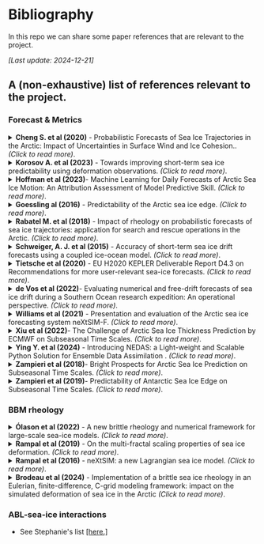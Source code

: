 # Bibliography
In this repo we can share some paper references that are relevant to the project.

_[Last update: 2024-12-21]_

## A (non-exhaustive) list of references relevant to the project.

### Forecast & Metrics
<!-- -------------- Paper ------------------ -->
<details>
<summary><strong> Cheng S. et al (2020)</strong> - Probabilistic Forecasts of Sea Ice Trajectories in the Arctic: Impact of Uncertainties in Surface Wind and Ice Cohesion.. <i>(Click to read more)</i>.</summary>

* 
* Oceans, 2020, 1 (4), pp.326 - 342..
* [https://doi.org/oceans1040022](https://doi.org/10.3390/oceans1040022)

```
Sukun Cheng, Ali Aydoğdu, Pierre Rampal, Alberto Carrassi, Laurent Bertino. 
Probabilistic Forecasts of Sea Ice Trajectories in the Arctic: Impact of Uncertainties in Surface Wind and Ice Cohesion. Oceans, 2020, 1 (4), pp.326 - 342
```

</details>

<!-- -------------- Paper ------------------ -->
<details>
<summary><strong> Korosov A. et al (2023)</strong> - Towards improving short-term sea ice predictability using deformation observations. <i>(Click to read more)</i>.</summary>

* 
* The Cryosphere, 17, 4223–4240.
* [https://doi.org/tc-17-4223-2023](https://doi.org/10.5194/tc-17-4223-2023)

```
Korosov, A., Rampal, P., Ying, Y., Ólason, E., and Williams, T. Towards improving short-term sea ice predictability using deformation observations, The Cryosphere, 17, 4223–424, 2023.
```

</details>

<!-- -------------- Paper ------------------ -->
<details>
<summary><strong> Hoffman et al (2023)</strong>- Machine Learning for Daily Forecasts of Arctic Sea Ice Motion: An Attribution Assessment of Model Predictive Skill. <i>(Click to read more)</i>.</summary>

* 
* Artif. Intell. Earth Syst., 2, 230004.
*  [https://doi.org/10.1175/AIES-D-23-0004.1](https://doi.org/10.1175/AIES-D-23-0004.1)
```
 Hoffman, L., M. R. Mazloff, S. T. Gille, D. Giglio, C. M. Bitz, P. Heimbach, and K. Matsuyoshi, 2023: Machine Learning for Daily Forecasts of Arctic Sea Ice Motion: An Attribution Assessment of Model Predictive Skill. Artif. Intell. Earth Syst., 2, 230004, https://doi.org/10.1175/AIES-D-23-0004.1.
```
</details>

<!-- -------------- Paper ------------------ -->
<details>
<summary><strong> Goessling al (2016)</strong> - Predictability of the Arctic sea ice edge. <i>(Click to read more)</i>.</summary>

* Many other interesting references about sea ice predictability in this paper!
* Geophys. Res. Lett.,43.
* [https://doi.org/10.1002/2015GL067232](https://doi.org/10.1002/2015GL067232)

```
Goessling, H. F., S. Tietsche,J. J. Day, E. Hawkins, and T. Jung (2016), Predictability of the Arctic sea ice edge, Geophys. Res. Lett.,
43, doi:10.1002/2015GL067232.
```

</details>

<!-- -------------- Paper ------------------ -->
<details>
<summary><strong> Rabatel M. et al (2018)</strong> - Impact of rheology on probabilistic forecasts of sea ice trajectories: application for search and rescue operations in the Arctic. <i>(Click to read more)</i>.</summary>

* 
* The Cryosphere, 12, 935–953.
* [https://doi.org/tc-12-935-2018](https://doi.org/10.5194/tc-12-935-2018)

```
Rabatel, M., Rampal, P., Carrassi, A., Bertino, L., and Jones, C. K. R. T.: Impact of rheology on probabilistic forecasts of sea ice trajectories: application for search and rescue operations in the Arctic, The Cryosphere, 12, 935–953, https://doi.org/10.5194/tc-12-935-2018, 2018.
```

</details>

<!-- -------------- Paper ------------------ -->
<details>
<summary><strong> Schweiger, A. J. et al (2015)</strong> - Accuracy of short-term sea ice drift forecasts using a coupled ice-ocean model. <i>(Click to read more)</i>.</summary>

* 
* *J. Geophys. Res. Oceans*, 120, 7827–7841.
* [https://doi.org/2015JC011273](https://doi.org/10.1002/2015JC011273)

```
Schweiger, A. J., and J. Zhang (2015), Accuracy of short-term sea ice drift forecasts using a coupled ice-ocean model, *J. Geophys. Res. Oceans*, 120, 7827–7841, doi: 10.1002/2015JC011273
```
</details>

<!-- -------------- Paper ------------------ -->
<details>
<summary><strong> Tietsche et al (2020)</strong> - EU H2020 KEPLER Deliverable Report D4.3 on Recommendations for more user-relevant sea-ice forecasts. <i>(Click to read more)</i>.</summary>

* 
* EU report.
* [https://doi.org/ftzenodo:oai:zenodo.org:5761695&ved=2ahUKEwiP5Ni4oe2IAxU5VfEDHa2JHdQQFnoECBoQAQ&usg=AOvVaw3weQi32ghpojnBM6ynDbZb](https://www.google.com/url?sa=t&source=web&rct=j&opi=89978449&url=https://openpolar.no/Record/ftzenodo:oai:zenodo.org:5761695&ved=2ahUKEwiP5Ni4oe2IAxU5VfEDHa2JHdQQFnoECBoQAQ&usg=AOvVaw3weQi32ghpojnBM6ynDbZb)

```
Tietsche et al 2020: EU H2020 KEPLER Deliverable Report D4.3 on Recommendations for more user-relevant sea-ice forecasts
```

</details>


<!-- -------------- Paper ------------------ -->
<details>
<summary><strong> de Vos et al (2022)</strong>- Evaluating numerical and free-drift forecasts of sea ice drift during a Southern Ocean research expedition: An operational perspective. <i>(Click to read more)</i>.</summary>

* 
* Journal of Operational Oceanography, 15:3, 187-203.
*  [https://doi.org/10.1080/1755876X.2021.1883293](https://doi.org/10.1080/1755876X.2021.1883293)
```
Marc de Vos, Michael Barnes, Louise C. Biddle, Sebastiaan Swart, Carla- Louise Ramjukadh & Marcello Vichi  (2022). Evaluating numerical and free-drift forecasts of sea ice drift during a Southern Ocean research expedition: An operational perspective. Geophysical Research Letters, 45, 9731–9738.
```
</details>

<!-- -------------- Paper ------------------ -->
<details>
<summary><strong> Williams et al (2021)</strong> - Presentation and evaluation of the Arctic sea ice forecasting system neXtSIM-F. <i>(Click to read more)</i>.</summary>

* 
* The Cryosphere, 15(7), 3207–3227.
* [https://doi.org/10.5194/tc-15-3207-2021](https://doi.org/10.5194/tc-15-3207-2021)

```
Timothy Williams, Anton Korosov, Pierre Rampal, Einar Ólason. Presentation and evaluation of
the Arctic sea ice forecasting system neXtSIM-F. The Cryosphere, 2021, 15 (7), pp.3207 - 3227.
10.5194/tc-15-3207-2021
```
</details>


<!-- -------------- Paper ------------------ -->
<details>
<summary><strong> Xiu et al (2022)</strong>- The Challenge of Arctic Sea Ice Thickness Prediction by ECMWF on Subseasonal Time Scales. <i>(Click to read more)</i>.</summary>

* 
* Geophysical Research Letters, 49, e2021GL097476.
*  [https://doi.org/10.1029/2021GL097476](https://doi.org/10.1029/2021GL097476)
```
Xiu, Y., Luo, H., Yang, Q., Tietsche,
S., Day, J., & Chen, D. (2022). The challenge of Arctic sea ice thickness prediction by ECMWF on subseasonal time scales. Geophysical Research Letters, 49, e2021GL097476.
```
</details>

<!-- -------------- Paper ------------------ -->
<details>
<summary><strong> Ying Y. et al (2024)</strong> - Introducing NEDAS: a Light-weight and Scalable Python Solution for Ensemble Data Assimilation . <i>(Click to read more)</i>.</summary>

* 
* JAMES, submitted.
* [https://doi.org/380571659_Introducing_NEDAS_a_Light-weight_and_Scalable_Python_Solution_for_Ensemble_Data_Assimilation](https://www.researchgate.net/publication/380571659_Introducing_NEDAS_a_Light-weight_and_Scalable_Python_Solution_for_Ensemble_Data_Assimilation)

</details>

<!-- -------------- Paper ------------------ -->
<details>
<summary><strong> Zampieri et al (2018)</strong>- Bright Prospects for Arctic Sea Ice Prediction on Subseasonal Time Scales. <i>(Click to read more)</i>.</summary>

* Assessment of the skill of operational forecast systems in predicting the location of the Arctic sea ice edge, based on the S2S databased (weather-seasonal operational forecast systems)
* Geophysical Research Letters (GRL).
*  [https://doi.org/10.1029/2020JD033610](https://doi.org/10.1029/2018GL079394)
```
Zampieri, L., Goessling, H. F., & Jung, T. (2018). Bright prospects for Arctic
sea ice prediction on subseasonal time scales. Geophysical Research Letters, 45, 9731–9738.
```
</details>

<!-- -------------- Paper ------------------ -->
<details>
<summary><strong> Zampieri et al (2019)</strong>- Predictability of Antarctic Sea Ice Edge on Subseasonal Time Scales. <i>(Click to read more)</i>.</summary>

* Assessment of the skill of operational forecast systems in predicting the location of the Arctic sea ice edge, based on the S2S databased (weather-seasonal operational forecast systems)
* Geophysical Research Letters (GRL).
*  [https://doi.org/10. 1029/2019GL084096](https://doi.org/10. 1029/2019GL084096)
```
Zampieri, L., Goessling, H. F., & Jung, T. (2019). Predictability of Antarctic Sea Ice Edge on Subseasonal Time Scales. Geophysical Research Letters, 46, 9719–9727.
```
</details>

### BBM rheology
<!-- -------------- Paper ------------------ -->
<details>
<summary><strong> Ólason et al (2022)</strong> - A new brittle rheology and numerical framework for large-scale sea-ice models. <i>(Click to read more)</i>.</summary>

* 
* Journal of Advances in Modeling Earth Systems, 14, e2021MS002685.
* [https://doi.org/10.1029/2021MS002685](https://doi.org/10.1029/2021MS002685)

```
Ólason, E., Boutin, G., Korosov, A., Rampal, P., Williams, T., Kimmritz, M., et al. (2022). A new brittle rheology and numerical framework for large-scale sea-ice models. Journal of Advances in Modeling Earth Systems, 14, e2021MS002685.
```
</details>

<!-- -------------- Paper ------------------ -->
<details>
<summary><strong> Rampal et al (2019)</strong> - On the multi-fractal scaling properties of sea ice deformation. <i>(Click to read more)</i>.</summary>

* 
* The Cryosphere, 13, 2457–2474.
* [https://doi.org/10.5194/tc-13-2457-2019](https://doi.org/10.5194/tc-13-2457-2019)

```
Rampal, P., Dansereau, V., Olason, E., Bouillon, S., Williams, T., Korosov, A., and Samaké, A. (2019). On the multi-fractal scaling properties of sea ice deformation. The Cryosphere, 13, 2457–2474. 
```
  
</details>

<!-- -------------- Paper ------------------ -->
<details>
<summary><strong> Rampal et al (2016)</strong> - neXtSIM: a new Lagrangian sea ice model. <i>(Click to read more)</i>.</summary>

* 
* The Cryosphere, 10, 1055–1073.
* [https://doi.org/10.5194/tc-10-1055-2016](https://doi.org/10.5194/tc-10-1055-2016)

```
Rampal, P., Bouillon, S., Ólason, E., and Morlighem, M. (2016). neXtSIM: a new Lagrangian sea ice model. The Cryosphere, 10, 1055–1073. 
```
</details>

<!-- -------------- Paper ------------------ -->
<details>
<summary><strong> Brodeau et al (2024)</strong> - Implementation of a brittle sea ice rheology in an Eulerian, finite-difference, C-grid modeling framework: impact on the simulated deformation of sea ice in the Arctic  <i>(Click to read more)</i>.</summary>

* 
* Geosci. Model Dev., 17, 6051–6082, 2024
* [https://doi.org/10.5194/gmd-17-6051-2024](https://doi.org/10.5194/gmd-17-6051-2024)

```
 Laurent Brodeau, Pierre Rampal, Einar Ólason, and Véronique Dansereau, Implementation of a brittle sea ice rheology in an Eulerian, finite-difference, C-grid modeling framework: impact on the simulated deformation of sea ice in the Arctic. Geosci. Model Dev., 17, 6051–6082, 2024. 
```
</details>

### ABL-sea-ice interactions
- See Stephanie's list [[here.]](https://github.com/stephanieleroux/SEA-ICE-notes/blob/main/biblio-ABL-interaction.md)


